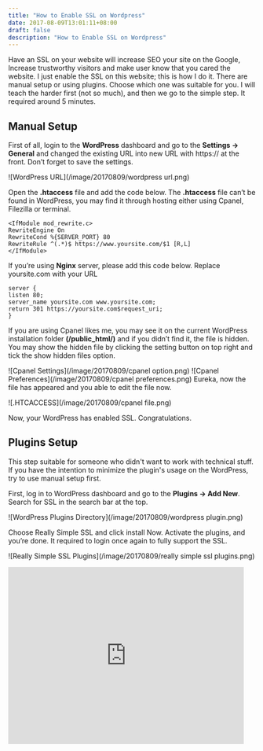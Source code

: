 ```yaml
---
title: "How to Enable SSL on Wordpress"
date: 2017-08-09T13:01:11+08:00
draft: false
description: "How to Enable SSL on Wordpress"
---
```


Have an SSL on your website will increase SEO your site on the Google, Increase trustworthy visitors and make user know that you cared the website. I just enable the SSL on this website; this is how I do it. There are manual setup or using plugins. Choose which one was suitable for you. I will teach the harder first (not so much), and then we go to the simple step.  It required around 5 minutes. 


## Manual Setup


First of all, login to the **WordPress** dashboard and go to the **Settings  &#x2192; General** and changed the existing URL into new URL with https:// at the front. Don’t forget to save the settings. 

![WordPress URL](/image/20170809/wordpress url.png)

Open the **.htaccess** file and add the code below. The **.htaccess** file can’t be found in WordPress, you may find it through hosting either using Cpanel, Filezilla or terminal. 
```
<IfModule mod_rewrite.c>
RewriteEngine On
RewriteCond %{SERVER_PORT} 80 
RewriteRule ^(.*)$ https://www.yoursite.com/$1 [R,L]
</IfModule>
```

If you’re using **Nginx** server, please add this code below. Replace yoursite.com with your URL

```
server {
listen 80;
server_name yoursite.com www.yoursite.com;
return 301 https://yoursite.com$request_uri;
}
```

If you are using Cpanel likes me, you may see it on the current WordPress installation folder **(/public_html/)** and if you didn’t find it, the file is hidden. You may show the hidden file by clicking the setting button on top right and tick the show hidden files option. 

![Cpanel Settings](/image/20170809/cpanel option.png)
![Cpanel Preferences](/image/20170809/cpanel preferences.png)
Eureka, now the file has appeared and you able to edit the file now. 

![.HTCACCESS](/image/20170809/cpanel file.png)

Now, your WordPress has enabled SSL. Congratulations. 




## Plugins Setup

This step suitable for someone who didn't want to work with technical stuff. If you have the intention to minimize the plugin's usage on the WordPress, try to use manual setup first.

First, log in to WordPress dashboard and go to the **Plugins &#x2192; Add New**. Search for SSL in the search bar at the top. 

![WordPress Plugins Directory](/image/20170809/wordpress plugin.png)

Choose Really Simple SSL and click install Now. Activate the plugins, and you’re done. It required to login once again to fully support the SSL. 
  
![Really Simple SSL Plugins](/image/20170809/really simple ssl plugins.png)

<iframe src="https://giphy.com/embed/XreQmk7ETCak0" width="480" height="360" frameBorder="0" class="giphy-embed" allowFullScreen></iframe>

